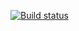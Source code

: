 [![Build status](https://ci.appveyor.com/api/projects/status/9ec7epf56ao43rhx?svg=true)](https://ci.appveyor.com/project/marijka44/card-delivery-order)
